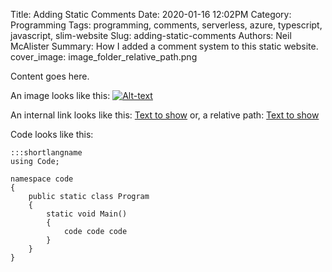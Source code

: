 Title: Adding Static Comments
Date: 2020-01-16 12:02PM
Category: Programming
Tags: programming, comments, serverless, azure, typescript, javascript, slim-website
Slug: adding-static-comments
Authors: Neil McAlister
Summary: How I added a comment system to this static website.
cover_image: image_folder_relative_path.png

Content goes here.

An image looks like this: 
[![Alt-text]({photo}imagename.jpg)]({filename}images/imagename.jpg "Mouseover text here")

An internal link looks like this:
[Text to show]({filename}/absolute/path/relative/to-root.md)
or, a relative path:
[Text to show]({filename}../relative/to-current-file.md)

Code looks like this:

    :::shortlangname
    using Code;    
    
    namespace code
    {    
        public static class Program
        {                    
            static void Main()
            {
                code code code
            }
        }
    }